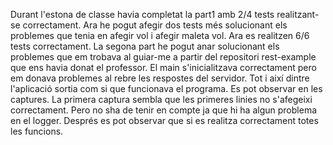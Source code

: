 Durant l'estona de classe havia completat la part1 amb 2/4 tests realitzant-se correctament. Ara he pogut afegir dos tests més solucionant els problemes que tenia en afegir vol i afegir maleta vol. Ara es realitzen 6/6 tests correctament. La segona part he pogut anar solucionant els problemes que em trobava al guiar-me a partir del repositori rest-example que ens havia donat el professor. El main s'inicialitzava correctament pero em donava problemes al rebre les respostes del servidor. Tot i així dintre l'aplicació sortia com si que funcionava el programa. Es pot observar en les captures. La primera captura sembla que les primeres linies no s'afegeixi correctament. Pero no sha de tenir en compte ja que hi ha algun problema en el logger. Després es pot observar que si es realitza correctament totes les funcions.
